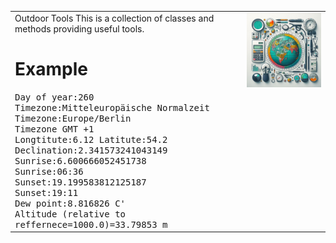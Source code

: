 <table>
 <tr>
  <td valign="top">
   Outdoor Tools
   This is a collection of classes and methods providing useful tools.
   
   <h1>Example</h1>

   <samp>
   Day of year:260<br>
   Timezone:Mitteleuropäische Normalzeit<br>
   Timezone:Europe/Berlin<br>
   Timezone GMT +1<br>
   Longtitute:6.12   Latitute:54.2<br>
   Declination:2.341573241043149<br>
   Sunrise:6.600666052451738<br>
   Sunrise:06:36<br>
   Sunset:19.199583812125187<br>
   Sunset:19:11<br>
   Dew point:8.816826 C'<br>
   Altitude (relative to reffernece=1000.0)=33.79853 m<br>
  </samp>
</td>
   <td valign="top"><img src="logoSmall.png" /></td>
 </tr>
</table>

